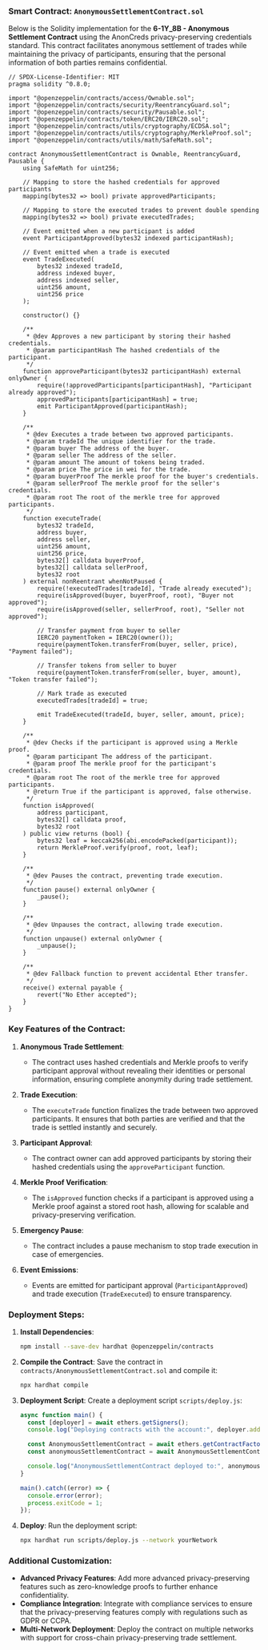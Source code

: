 ### Smart Contract: `AnonymousSettlementContract.sol`

Below is the Solidity implementation for the **6-1Y_8B - Anonymous Settlement Contract** using the AnonCreds privacy-preserving credentials standard. This contract facilitates anonymous settlement of trades while maintaining the privacy of participants, ensuring that the personal information of both parties remains confidential.

```solidity
// SPDX-License-Identifier: MIT
pragma solidity ^0.8.0;

import "@openzeppelin/contracts/access/Ownable.sol";
import "@openzeppelin/contracts/security/ReentrancyGuard.sol";
import "@openzeppelin/contracts/security/Pausable.sol";
import "@openzeppelin/contracts/token/ERC20/IERC20.sol";
import "@openzeppelin/contracts/utils/cryptography/ECDSA.sol";
import "@openzeppelin/contracts/utils/cryptography/MerkleProof.sol";
import "@openzeppelin/contracts/utils/math/SafeMath.sol";

contract AnonymousSettlementContract is Ownable, ReentrancyGuard, Pausable {
    using SafeMath for uint256;

    // Mapping to store the hashed credentials for approved participants
    mapping(bytes32 => bool) private approvedParticipants;

    // Mapping to store the executed trades to prevent double spending
    mapping(bytes32 => bool) private executedTrades;

    // Event emitted when a new participant is added
    event ParticipantApproved(bytes32 indexed participantHash);
    
    // Event emitted when a trade is executed
    event TradeExecuted(
        bytes32 indexed tradeId,
        address indexed buyer,
        address indexed seller,
        uint256 amount,
        uint256 price
    );

    constructor() {}

    /**
     * @dev Approves a new participant by storing their hashed credentials.
     * @param participantHash The hashed credentials of the participant.
     */
    function approveParticipant(bytes32 participantHash) external onlyOwner {
        require(!approvedParticipants[participantHash], "Participant already approved");
        approvedParticipants[participantHash] = true;
        emit ParticipantApproved(participantHash);
    }

    /**
     * @dev Executes a trade between two approved participants.
     * @param tradeId The unique identifier for the trade.
     * @param buyer The address of the buyer.
     * @param seller The address of the seller.
     * @param amount The amount of tokens being traded.
     * @param price The price in wei for the trade.
     * @param buyerProof The merkle proof for the buyer's credentials.
     * @param sellerProof The merkle proof for the seller's credentials.
     * @param root The root of the merkle tree for approved participants.
     */
    function executeTrade(
        bytes32 tradeId,
        address buyer,
        address seller,
        uint256 amount,
        uint256 price,
        bytes32[] calldata buyerProof,
        bytes32[] calldata sellerProof,
        bytes32 root
    ) external nonReentrant whenNotPaused {
        require(!executedTrades[tradeId], "Trade already executed");
        require(isApproved(buyer, buyerProof, root), "Buyer not approved");
        require(isApproved(seller, sellerProof, root), "Seller not approved");
        
        // Transfer payment from buyer to seller
        IERC20 paymentToken = IERC20(owner());
        require(paymentToken.transferFrom(buyer, seller, price), "Payment failed");

        // Transfer tokens from seller to buyer
        require(paymentToken.transferFrom(seller, buyer, amount), "Token transfer failed");

        // Mark trade as executed
        executedTrades[tradeId] = true;

        emit TradeExecuted(tradeId, buyer, seller, amount, price);
    }

    /**
     * @dev Checks if the participant is approved using a Merkle proof.
     * @param participant The address of the participant.
     * @param proof The merkle proof for the participant's credentials.
     * @param root The root of the merkle tree for approved participants.
     * @return True if the participant is approved, false otherwise.
     */
    function isApproved(
        address participant,
        bytes32[] calldata proof,
        bytes32 root
    ) public view returns (bool) {
        bytes32 leaf = keccak256(abi.encodePacked(participant));
        return MerkleProof.verify(proof, root, leaf);
    }

    /**
     * @dev Pauses the contract, preventing trade execution.
     */
    function pause() external onlyOwner {
        _pause();
    }

    /**
     * @dev Unpauses the contract, allowing trade execution.
     */
    function unpause() external onlyOwner {
        _unpause();
    }

    /**
     * @dev Fallback function to prevent accidental Ether transfer.
     */
    receive() external payable {
        revert("No Ether accepted");
    }
}
```

### Key Features of the Contract:

1. **Anonymous Trade Settlement**:
   - The contract uses hashed credentials and Merkle proofs to verify participant approval without revealing their identities or personal information, ensuring complete anonymity during trade settlement.

2. **Trade Execution**:
   - The `executeTrade` function finalizes the trade between two approved participants. It ensures that both parties are verified and that the trade is settled instantly and securely.

3. **Participant Approval**:
   - The contract owner can add approved participants by storing their hashed credentials using the `approveParticipant` function.

4. **Merkle Proof Verification**:
   - The `isApproved` function checks if a participant is approved using a Merkle proof against a stored root hash, allowing for scalable and privacy-preserving verification.

5. **Emergency Pause**:
   - The contract includes a pause mechanism to stop trade execution in case of emergencies.

6. **Event Emissions**:
   - Events are emitted for participant approval (`ParticipantApproved`) and trade execution (`TradeExecuted`) to ensure transparency.

### Deployment Steps:

1. **Install Dependencies**:
   ```bash
   npm install --save-dev hardhat @openzeppelin/contracts
   ```

2. **Compile the Contract**:
   Save the contract in `contracts/AnonymousSettlementContract.sol` and compile it:
   ```bash
   npx hardhat compile
   ```

3. **Deployment Script**:
   Create a deployment script `scripts/deploy.js`:
   ```javascript
   async function main() {
     const [deployer] = await ethers.getSigners();
     console.log("Deploying contracts with the account:", deployer.address);

     const AnonymousSettlementContract = await ethers.getContractFactory("AnonymousSettlementContract");
     const anonymousSettlementContract = await AnonymousSettlementContract.deploy();

     console.log("AnonymousSettlementContract deployed to:", anonymousSettlementContract.address);
   }

   main().catch((error) => {
     console.error(error);
     process.exitCode = 1;
   });
   ```

4. **Deploy**:
   Run the deployment script:
   ```bash
   npx hardhat run scripts/deploy.js --network yourNetwork
   ```

### Additional Customization:

- **Advanced Privacy Features**: Add more advanced privacy-preserving features such as zero-knowledge proofs to further enhance confidentiality.
- **Compliance Integration**: Integrate with compliance services to ensure that the privacy-preserving features comply with regulations such as GDPR or CCPA.
- **Multi-Network Deployment**: Deploy the contract on multiple networks with support for cross-chain privacy-preserving trade settlement.

